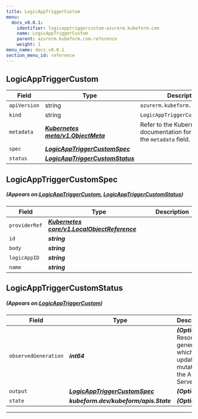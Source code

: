 ```yaml
---
title: LogicAppTriggerCustom
menu:
  docs_v0.0.1:
    identifier: logicapptriggercustom-azurerm.kubeform.com
    name: LogicAppTriggerCustom
    parent: azurerm.kubeform.com-reference
    weight: 1
menu_name: docs_v0.0.1
section_menu_id: reference
---
```


## LogicAppTriggerCustom
| Field | Type | Description |
| ------ | ----- | ----------- |
| `apiVersion` | string | `azurerm.kubeform.com/v1alpha1` |
|    `kind` | string | `LogicAppTriggerCustom` |
| `metadata` | ***[Kubernetes meta/v1.ObjectMeta](https://kubernetes.io/docs/reference/generated/kubernetes-api/v1.13/#objectmeta-v1-meta)***|Refer to the Kubernetes API documentation for the fields of the `metadata` field.|
| `spec` | ***[LogicAppTriggerCustomSpec](#LogicAppTriggerCustomSpec)***||
| `status` | ***[LogicAppTriggerCustomStatus](#LogicAppTriggerCustomStatus)***||
## LogicAppTriggerCustomSpec
##### (Appears on:[LogicAppTriggerCustom](#LogicAppTriggerCustom), [LogicAppTriggerCustomStatus](#LogicAppTriggerCustomStatus))
| Field | Type | Description |
| ------ | ----- | ----------- |
| `providerRef` | ***[Kubernetes core/v1.LocalObjectReference](https://kubernetes.io/docs/reference/generated/kubernetes-api/v1.13/#localobjectreference-v1-core)***||
| `id` | ***string***||
| `body` | ***string***||
| `logicAppID` | ***string***||
| `name` | ***string***||
## LogicAppTriggerCustomStatus
##### (Appears on:[LogicAppTriggerCustom](#LogicAppTriggerCustom))
| Field | Type | Description |
| ------ | ----- | ----------- |
| `observedGeneration` | ***int64***| ***(Optional)*** Resource generation, which is updated on mutation by the API Server.|
| `output` | ***[LogicAppTriggerCustomSpec](#LogicAppTriggerCustomSpec)***| ***(Optional)*** |
| `state` | ***kubeform.dev/kubeform/apis.State***| ***(Optional)*** |
---
